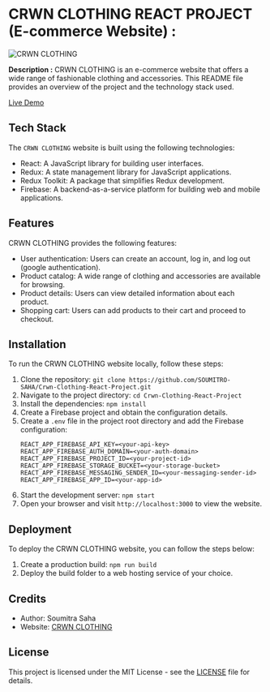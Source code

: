 # CRWN CLOTHING REACT PROJECT (E-commerce Website) :

![CRWN CLOTHING](https://example.com/crwn-clothing-logo.png)

**Description :**
CRWN CLOTHING is an e-commerce website that offers a wide range of fashionable clothing and accessories. This README file provides an overview of the project and the technology stack used.

[Live Demo](https://cclothing.netlify.app/)

## Tech Stack

The `CRWN CLOTHING` website is built using the following technologies:

- React: A JavaScript library for building user interfaces.
- Redux: A state management library for JavaScript applications.
- Redux Toolkit: A package that simplifies Redux development.
- Firebase: A backend-as-a-service platform for building web and mobile applications.

## Features

CRWN CLOTHING provides the following features:

- User authentication: Users can create an account, log in, and log out (google authentication).
- Product catalog: A wide range of clothing and accessories are available for browsing.
- Product details: Users can view detailed information about each product.
- Shopping cart: Users can add products to their cart and proceed to checkout.

## Installation

To run the CRWN CLOTHING website locally, follow these steps:

1. Clone the repository: `git clone https://github.com/SOUMITRO-SAHA/Crwn-Clothing-React-Project.git`
2. Navigate to the project directory: `cd Crwn-Clothing-React-Project`
3. Install the dependencies: `npm install`
4. Create a Firebase project and obtain the configuration details.
5. Create a `.env` file in the project root directory and add the Firebase configuration:
   ```
   REACT_APP_FIREBASE_API_KEY=<your-api-key>
   REACT_APP_FIREBASE_AUTH_DOMAIN=<your-auth-domain>
   REACT_APP_FIREBASE_PROJECT_ID=<your-project-id>
   REACT_APP_FIREBASE_STORAGE_BUCKET=<your-storage-bucket>
   REACT_APP_FIREBASE_MESSAGING_SENDER_ID=<your-messaging-sender-id>
   REACT_APP_FIREBASE_APP_ID=<your-app-id>
   ```
6. Start the development server: `npm start`
7. Open your browser and visit `http://localhost:3000` to view the website.

## Deployment

To deploy the CRWN CLOTHING website, you can follow the steps below:

1. Create a production build: `npm run build`
2. Deploy the build folder to a web hosting service of your choice.

## Credits

- Author: Soumitra Saha
- Website: [CRWN CLOTHING](https://cclothing.netlify.app/)

## License

This project is licensed under the MIT License - see the [LICENSE](LICENSE) file for details.
